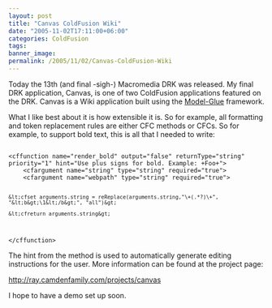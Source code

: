 ```yaml
---
layout: post
title: "Canvas ColdFusion Wiki"
date: "2005-11-02T17:11:00+06:00"
categories: ColdFusion 
tags: 
banner_image: 
permalink: /2005/11/02/Canvas-ColdFusion-Wiki
---
```


Today the 13th (and final -sigh-) Macromedia DRK was released. My final DRK application, Canvas, is one of two ColdFusion applications featured on the DRK. Canvas is a Wiki application built using the <a href="http://www.model-glue.com">Model-Glue</a> framework. 

What I like best about it is how extensible it is. So for example, all formatting and token replacement rules are either CFC methods or CFCs. So for example, to support bold text, this is all that I needed to write:

<code>
&lt;cffunction name="render_bold" output="false" returnType="string" priority="1" hint="Use plus signs for bold. Example: +Foo+"&gt;
	&lt;cfargument name="string" type="string" required="true"&gt;
	&lt;cfargument name="webpath" type="string" required="true"&gt;

	&lt;cfset arguments.string = reReplace(arguments.string,"\+(.*?)\+", "&lt;b&gt;\1&lt;/b&gt;", "all")&gt;
		
	&lt;cfreturn arguments.string&gt;	
&lt;/cffunction&gt;
</code>

The hint from the method is used to automatically generate editing instructions for the user. More information can be found at the project page:

<a href="http://ray.camdenfamily.com/projects/canvas">http://ray.camdenfamily.com/projects/canvas</a>

I hope to have a demo set up soon.